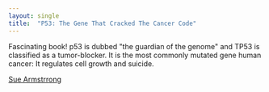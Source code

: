 ```yaml
---
layout: single
title:  "P53: The Gene That Cracked The Cancer Code"
---
```

 Fascinating book! p53 is dubbed "the guardian of the genome" and TP53 is classified as a tumor-blocker. It is the most commonly mutated gene human cancer: It regulates cell growth and suicide.

[Sue Armstrrong](https://www.goodreads.com/book/show/22524794-p53)
